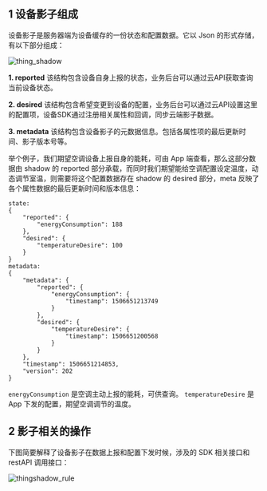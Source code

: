 ## 1 设备影子组成

设备影子是服务器端为设备缓存的一份状态和配置数据。它以 Json 的形式存储，有以下部分组成：

![thing_shadow](http://qzonestyle.gtimg.cn/qzone/vas/opensns/res/doc/iot_thingshadow.png)

**1. reported**
该结构包含设备自身上报的状态，业务后台可以通过云API获取查询当前设备状态。

**2. desired**
该结构包含希望变更到设备的配置，业务后台可以通过云API设置这里的配置项，设备SDK通过注册相关属性和回调，同步云端影子数据。

**3. metadata**
该结构包含设备影子的元数据信息。包括各属性项的最后更新时间、影子版本号等。

举个例子，我们期望空调设备上报自身的能耗，可由 App 端查看，那么这部分数据由 shadow 的 reported 部分承载，而同时我们期望能给空调配置设定温度，动态调节室温，则需要将这个配置数据存在 shadow 的 desired 部分，meta 反映了各个属性数据的最后更新时间和版本信息：
```
state:
{
	"reported": {
		"energyConsumption": 188
	},
	"desired": {
		"temperatureDesire": 100
	}
}
metadata:
{
	"metadata": {
		"reported": {
			"energyConsumption": {
				"timestamp": 1506651213749
			}
		},
		"desired": {
			"temperatureDesire": {
				"timestamp": 1506651200568
			}
		}
	},
	"timestamp": 1506651214853,
	"version": 202
}
```
`energyConsumption` 是空调主动上报的能耗，可供查询。
`temperatureDesire` 是 App 下发的配置，期望空调调节的温度。

## 2 影子相关的操作

下图简要解释了设备影子在数据上报和配置下发时候，涉及的 SDK 相关接口和 restAPI 调用接口：

![thingshadow_rule](http://qzonestyle.gtimg.cn/qzone/vas/opensns/res/doc/iot_thingshadow_rule.png)